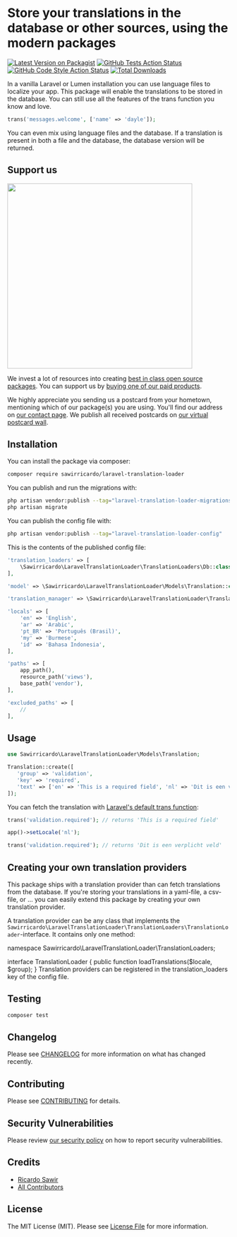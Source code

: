 # Store your translations in the database or other sources, using the modern packages

[![Latest Version on Packagist](https://img.shields.io/packagist/v/sawirricardo/laravel-translation-loader.svg?style=flat-square)](https://packagist.org/packages/sawirricardo/laravel-translation-loader)
[![GitHub Tests Action Status](https://img.shields.io/github/actions/workflow/status/sawirricardo/laravel-translation-loader/run-tests.yml?branch=main&label=tests&style=flat-square)](https://github.com/sawirricardo/laravel-translation-loader/actions?query=workflow%3Arun-tests+branch%3Amain)
[![GitHub Code Style Action Status](https://img.shields.io/github/actions/workflow/status/sawirricardo/laravel-translation-loader/fix-php-code-style-issues.yml?branch=main&label=code%20style&style=flat-square)](https://github.com/sawirricardo/laravel-translation-loader/actions?query=workflow%3A"Fix+PHP+code+style+issues"+branch%3Amain)
[![Total Downloads](https://img.shields.io/packagist/dt/sawirricardo/laravel-translation-loader.svg?style=flat-square)](https://packagist.org/packages/sawirricardo/laravel-translation-loader)

In a vanilla Laravel or Lumen installation you can use language files to localize your app. This package will enable the translations to be stored in the database. You can still use all the features of the trans function you know and love.

```php
trans('messages.welcome', ['name' => 'dayle']);
```

You can even mix using language files and the database. If a translation is present in both a file and the database, the database version will be returned.

## Support us

[<img src="https://github-ads.s3.eu-central-1.amazonaws.com/laravel-translation-loader.jpg?t=1" width="419px" />](https://spatie.be/github-ad-click/laravel-translation-loader)

We invest a lot of resources into creating [best in class open source packages](https://spatie.be/open-source). You can support us by [buying one of our paid products](https://spatie.be/open-source/support-us).

We highly appreciate you sending us a postcard from your hometown, mentioning which of our package(s) you are using. You'll find our address on [our contact page](https://spatie.be/about-us). We publish all received postcards on [our virtual postcard wall](https://spatie.be/open-source/postcards).

## Installation

You can install the package via composer:

```bash
composer require sawirricardo/laravel-translation-loader
```

You can publish and run the migrations with:

```bash
php artisan vendor:publish --tag="laravel-translation-loader-migrations"
php artisan migrate
```

You can publish the config file with:

```bash
php artisan vendor:publish --tag="laravel-translation-loader-config"
```

This is the contents of the published config file:

```php
'translation_loaders' => [
    \Sawirricardo\LaravelTranslationLoader\TranslationLoaders\Db::class,
],

'model' => \Sawirricardo\LaravelTranslationLoader\Models\Translation::class,

'translation_manager' => \Sawirricardo\LaravelTranslationLoader\TranslationLoaderManager::class,

'locals' => [
    'en' => 'English',
    'ar' => 'Arabic',
    'pt_BR' => 'Português (Brasil)',
    'my' => 'Burmese',
    'id' => 'Bahasa Indonesia',
],

'paths' => [
    app_path(),
    resource_path('views'),
    base_path('vendor'),
],

'excluded_paths' => [
    //
],
```

## Usage

```php
use Sawirricardo\LaravelTranslationLoader\Models\Translation;

Translation::create([
   'group' => 'validation',
   'key' => 'required',
   'text' => ['en' => 'This is a required field', 'nl' => 'Dit is een verplicht veld'],
]);
```

You can fetch the translation with [Laravel's default trans function](https://laravel.com/docs/5.3/localization#retrieving-language-lines):

```php
trans('validation.required'); // returns 'This is a required field'

app()->setLocale('nl');

trans('validation.required'); // returns 'Dit is een verplicht veld'
```

## Creating your own translation providers

This package ships with a translation provider than can fetch translations from the database. If you're storing your translations in a yaml-file, a csv-file, or ... you can easily extend this package by creating your own translation provider.

A translation provider can be any class that implements the `Sawirricardo\LaravelTranslationLoader\TranslationLoaders\TranslationLoader`-interface. It contains only one method:

namespace Sawirricardo\LaravelTranslationLoader\TranslationLoaders;

interface TranslationLoader
{
public function loadTranslations($locale, $group);
}
Translation providers can be registered in the translation_loaders key of the config file.

## Testing

```bash
composer test
```

## Changelog

Please see [CHANGELOG](CHANGELOG.md) for more information on what has changed recently.

## Contributing

Please see [CONTRIBUTING](CONTRIBUTING.md) for details.

## Security Vulnerabilities

Please review [our security policy](../../security/policy) on how to report security vulnerabilities.

## Credits

-   [Ricardo Sawir](https://github.com/sawirricardo)
-   [All Contributors](../../contributors)

## License

The MIT License (MIT). Please see [License File](LICENSE.md) for more information.
